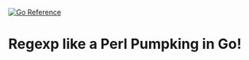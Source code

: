 [![Go Reference](https://pkg.go.dev/badge/github.com/kivilahtio/go-re.svg)](https://pkg.go.dev/github.com/kivilahtio/go-re)

# Regexp like a Perl Pumpking in Go! 
